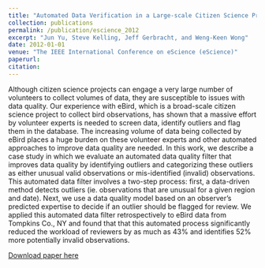 ```yaml
---
title: "Automated Data Verification in a Large-scale Citizen Science Project: a Case Study."
collection: publications
permalink: /publication/escience_2012
excerpt: "Jun Yu, Steve Kelling, Jeff Gerbracht, and Weng-Keen Wong"
date: 2012-01-01
venue: "The IEEE International Conference on eScience (eScience)"
paperurl:
citation:
---
```

Although citizen science projects can engage a very large number of volunteers to collect volumes of data, they are susceptible to issues with data quality. Our experience with eBird, which is a broad-scale citizen science project to collect bird observations, has shown that a massive effort by volunteer experts is needed to screen data, identify outliers and flag them in the database. The increasing volume of data being collected by eBird places a huge burden on these volunteer experts and other automated approaches to improve data quality are needed. In this work, we describe a case study in which we evaluate an automated data quality filter that improves data quality by identifying outliers and categorizing these outliers as either unusual valid observations or mis-identified (invalid) observations. This automated data filter involves a two-step process: first, a data-driven method detects outliers (ie. observations that are unusual for a given region and date). Next, we use a data quality model based on an observer’s predicted expertise to decide if an outlier should be flagged for review. We applied this automated data filter retrospectively to eBird data from Tompkins Co., NY and found that that this automated process significantly reduced the workload of reviewers by as much as 43% and identifies 52% more potentially invalid observations.

[Download paper here](https://github.com/zariable/zariable.github.io/blob/master/files/escience_2012.pdf)
